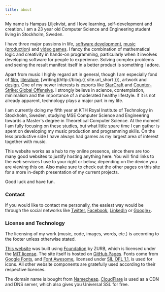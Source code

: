 ```yaml
---
title: about
---
```


My name is Hampus Liljekvist, and I love learning, self-development and
creation. I am a 23 year old Computer Science and Engineering student living in
Stockholm, Sweden.

I have three major passions in life,
[software development](https://github.com/hlilje),
[music](https://open.spotify.com/user/vaexelverkan)
([production](https://soundcloud.com/hlilje)) and
[video games](http://steamcommunity.com/id/hlilje).
I fancy the combination of mathematical logic and creativity in hands-on
programming, particularly when it involves developing software for people to
experience. Solving complex problems and seeing the result manifest itself in a
better product is something I adore.

Apart from music I highly regard art in general, though I am especially fond
of [film](http://www.imdb.com/user/ur59667738/),
[literature](https://www.goodreads.com/user/show/41880573-hampus-liljekvist),
[writing](http://blog.{{ site.url_short }}),
artwork and [design](https://www.flickr.com/people/hlilje/).
One of my newer interests is esports like
[StarCraft](https://www.reddit.com/r/starcraft/) and
[Counter-Strike: Global Offensive](https://www.reddit.com/r/GlobalOffensive/).
I strongly believe in science, contemplation, minimalism and the importance of
a moderated healthy lifestyle. If it is not already apparent, technology plays
a major part in my life.

I am currently doing my fifth year at KTH Royal Institute of Technology in
Stockholm, Sweden, studying MSE Computer Science and Engineering towards a
Master's degree in Theoretical Computer Science. At the moment I am fully
focusing on these studies, but what little spare time I can gather is spent on
developing my music production and programming skills. On the less productive
side I have always had games as my largest area of interest together with
music.

This website works as a hub to my online presence, since there are too many
good websites to justify hosting anything here. You will find links to the web
services I use to your right or below, depending on the device you are viewing
this on. Also make sure to check out the other pages on this site for a more
in-depth presentation of my current projects.

Good luck and have fun.

### Contact

If you would like to contact me personally, the easiest way would be through
the social networks like [Twitter](https://twitter.com/hlilje),
[Facebook](https://www.facebook.com/hampusliljekvist),
[LinkedIn](https://www.linkedin.com/pub/hampus-liljekvist/46/72/902) or
[Google+](https://plus.google.com/+HampusLiljekvist).

### License and Technology

The licensing of my work (music, code, images, words, etc.) is according to the
footer unless otherwise stated.

[This website](https://github.com/hlilje/hlilje.github.io) was built using
[Foundation](http://foundation.zurb.com/) by ZURB, which is licensed under the
[MIT license](http://opensource.org/licenses/MIT).  The site itself is hosted
on [GitHub Pages](https://pages.github.com/). Fonts come from
[Google Fonts](https://www.google.com/fonts), and
[Font Awesome](http://fortawesome.github.io/Font-Awesome/), licensed under
[SIL OFL 1.1](http://scripts.sil.org/OFL), is used for icons. All other website
components are gratefully used according to their respective licenses.

The domain name is bought from [Namecheap](https://www.namecheap.com/).
[CloudFlare](https://www.cloudflare.com/) is used as a CDN and DNS server,
which also gives you Universal SSL for free.
